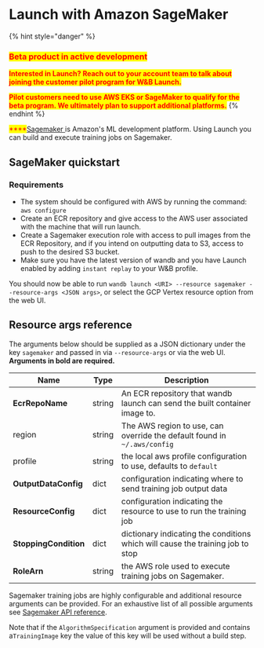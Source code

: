# Launch with Amazon SageMaker

{% hint style="danger" %}
### <mark style="color:red;">**Beta product in active development**</mark>

<mark style="color:red;">**Interested in Launch? Reach out to your account team to talk about joining the customer pilot program for W\&B Launch.**</mark>

<mark style="color:red;">**Pilot customers need to use AWS EKS or SageMaker to qualify for the beta program. We ultimately plan to support additional platforms.**</mark>
{% endhint %}

<mark style="color:red;">****</mark>[Sagemaker ](https://aws.amazon.com/pm/sagemaker/?trk=8987dd52-6f33-407a-b89b-a7ba025c913c\&sc\_channel=ps\&sc\_campaign=acquisition\&sc\_medium=ACQ-P|PS-GO|Brand|Desktop|SU|Machine%20Learning|Sagemaker|US|EN|Text\&s\_kwcid=AL!4422!3!532502995192!e!!g!!sagemaker\&ef\_id=CjwKCAjwopWSBhB6EiwAjxmqDXI888l7VXCP\_vdFZYDAxR0uxs0WeD0vbFrsYgQDEqRj0wDPFoT6BxoC5PoQAvD\_BwE:G:s\&s\_kwcid=AL!4422!3!532502995192!e!!g!!sagemaker)is Amazon's ML development platform. Using Launch you can build and execute training jobs on Sagemaker.

## SageMaker quickstart

### Requirements

* The system should be configured with AWS by running the command: `aws configure`
* Create an ECR repository and give access to the AWS user associated with the machine that will run launch.
* Create a Sagemaker execution role with access to pull images from the ECR Repository, and if you intend on outputting data to S3, access to push to the desired S3 bucket.
* Make sure you have the latest version of wandb and you have Launch enabled by adding `instant replay` to your W\&B profile.

You should now be able to run `wandb launch <URI> --resource sagemaker --resource-args <JSON args>`, or select the GCP Vertex resource option from the web UI.

## Resource args reference

The arguments below should be supplied as a JSON dictionary under the key `sagemaker` and passed in via `--resource-args` or via the web UI. **Arguments in bold are required.**

| Name                  | Type   | Description                                                                    |
| --------------------- | ------ | ------------------------------------------------------------------------------ |
| **EcrRepoName**       | string | An ECR repository that wandb launch can send the built container image to.     |
| region                | string | The AWS region to use, can override the default found in `~/.aws/config`       |
| profile               | string | the local aws profile configuration to use, defaults to `default`              |
| **OutputDataConfig**  | dict   | configuration indicating where to send training job output data                |
| **ResourceConfig**    | dict   | configuration indicating the resource to use to run the training job           |
| **StoppingCondition** | dict   | dictionary indicating the conditions which will cause the training job to stop |
| **RoleArn**           | string | the AWS role used to execute training jobs on Sagemaker.                       |

Sagemaker training jobs are highly configurable and additional resource arguments can be provided. For an exhaustive list of all possible arguments see [Sagemaker API reference](https://docs.aws.amazon.com/sagemaker/latest/APIReference/API\_CreateTrainingJob.html).

Note that if the `AlgorithmSpecification` argument is provided and contains a`TrainingImage` key the value of this key will be used without a build step.
